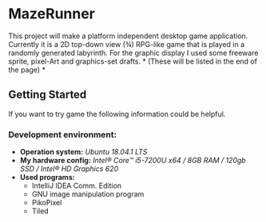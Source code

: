 # MazeRunner

This project will make a platform independent desktop game application. Currently it is a 2D top-down view (¾) RPG-like game that is played in a randomly generated labyrinth.
For the graphic display I used some freeware sprite, pixel-Art and graphics-set drafts. * (These will be listed in the end of the page) *

## Getting Started ##
If you want to try game the following information could be helpful.
### Development environment: ###
- **Operation system:** *Ubuntu 18.04.1 LTS*
- **My hardware config:** *Intel® Core™ i5-7200U x64 / 8GB RAM / 120gb SSD / Intel® HD Graphics 620*
- **Used programs:**
  - IntelliJ IDEA Comm. Edition
  - GNU image manipulation program
  - PikoPixel
  - Tiled

<!--stackedit_data:
eyJoaXN0b3J5IjpbMTA3OTAwODc2MV19
-->
